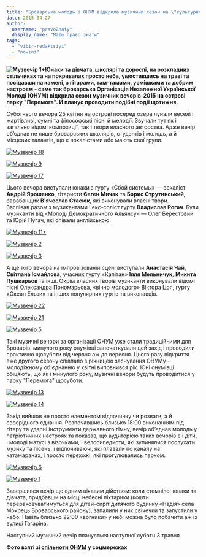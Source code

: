 ```yaml
---
title: "Броварська молодь з ОНУМ відкрила музичний сезон на \"культурному острові\" у парку"
date: 2015-04-27
author: 
  username: "pravoZnaty"
  display_name: "Маєш право знати"
tags: 
  - "vibir-redaktsiyi"
  - "novini"
---
```


**[![Музвечір 1+](https://mpz.brovary.org/wp-content/uploads/2015/04/Muzvechir-1-.jpg)](https://mpz.brovary.org/wp-content/uploads/2015/04/Muzvechir-1-.jpg)Юнаки та дівчата, школярі та дорослі, на розкладних стільчиках та на покривалах просто неба, умостившись на траві та посідавши на камені, з гітарами, там-тамами, усмішками та добрим настроєм - саме так броварська Організація Незалежної Української Молоді (ОНУМ) відкрила сезон музичних вечорів-2015 на острові парку "Перемога". Й планує проводити подібні події щотижня.**

Суботнього вечора 25 квітня на острові посеред озера лунали веселі і жартівливі, сумні та філософські пісні й мелодії. Звучали тут як і загально відомі композиції, так і твори власного авторства. Адже вечір об’єднав не лише броварських школярів, студентів і молодь, а й місцевих талантів, що є вокалістами або мають свої групи.

[![Музвечір 18](https://mpz.brovary.org/wp-content/uploads/2015/04/Muzvechir-18.jpg)](https://mpz.brovary.org/wp-content/uploads/2015/04/Muzvechir-18.jpg)

[![Музвечір 9](https://mpz.brovary.org/wp-content/uploads/2015/04/Muzvechir-9.jpg)](https://mpz.brovary.org/wp-content/uploads/2015/04/Muzvechir-9.jpg)

[![Музвечір 17](https://mpz.brovary.org/wp-content/uploads/2015/04/Muzvechir-17.jpg)](https://mpz.brovary.org/wp-content/uploads/2015/04/Muzvechir-17.jpg)

Цього вечора виступали юнаки з гурту «Сбой системы» — вокаліст **Андрій Ярошенко**, гітаристи **Євген Мичак** та **Борис Струтинський**, барабанщик **В'ячеслав Стасюк**, які виконували власні твори. Заспівав разом з музикантами і екс-соліст гурту **Владислав Рогач**. Були музиканти від «Молоді Демократичного Альянсу» — Олег Берестовий та Юрій Пугач, які співали англійською.

[![Музвечір 11+](https://mpz.brovary.org/wp-content/uploads/2015/04/Muzvechir-11-.jpg)](https://mpz.brovary.org/wp-content/uploads/2015/04/Muzvechir-11-.jpg)

[![Музвечір 2](https://mpz.brovary.org/wp-content/uploads/2015/04/Muzvechir-2.jpg)](https://mpz.brovary.org/wp-content/uploads/2015/04/Muzvechir-2.jpg)

[![Музвечір 3](https://mpz.brovary.org/wp-content/uploads/2015/04/Muzvechir-3.jpg)](https://mpz.brovary.org/wp-content/uploads/2015/04/Muzvechir-3.jpg)

А ще того вечора на імпровізованій сцені виступали **Анастасія Чай**, **Світлана Ісмайлова**, учасник гурту «Капітан» **Ілля Мельничук**, **Микита Пушкарьов** та інші. Окрім власних творів музиканти виконували відомі пісні Олександра Пономарьова, «вічно молодого» Віктора Цоя, гурту «Океан Ельзи» та інших популярних гуртів та виконавців.

[![Музвечір 22](https://mpz.brovary.org/wp-content/uploads/2015/04/Muzvechir-22.jpg)](https://mpz.brovary.org/wp-content/uploads/2015/04/Muzvechir-22.jpg)

[![Музвечір 21](https://mpz.brovary.org/wp-content/uploads/2015/04/Muzvechir-21.jpg)](https://mpz.brovary.org/wp-content/uploads/2015/04/Muzvechir-21.jpg)

[![Музвечір 5](https://mpz.brovary.org/wp-content/uploads/2015/04/Muzvechir-5.jpg)](https://mpz.brovary.org/wp-content/uploads/2015/04/Muzvechir-5.jpg)

Такі музичні вечори за організації ОНУМ уже стали традиційними для Броварів: минулого року онумівці започаткували цей захід і проводили практично щосуботи від червня аж до вересня. Цього разу відкриття вже другого сезону співпало з річницею заснування ОНУМу - молодіжному об'єднанню у квітні виповнився рік. Юні онумівці обіцяють, що як і минулого року, музичні вечори будуть проводитися у парку "Перемога" щосуботи.

[![Музвечір 13](https://mpz.brovary.org/wp-content/uploads/2015/04/Muzvechir-13.jpg)](https://mpz.brovary.org/wp-content/uploads/2015/04/Muzvechir-13.jpg)

[![Музвечір 14](https://mpz.brovary.org/wp-content/uploads/2015/04/Muzvechir-14.jpg)](https://mpz.brovary.org/wp-content/uploads/2015/04/Muzvechir-14.jpg)

Захід вийшов не просто елементом відпочинку чи розваги, а й своєрідного єднання. Розпочавшись близько 18:00 виконанням під гітару та ударні інструменти державного гімну, вечір об’єднав молодь у патріотичних настроях та показав, що аудиторією таких вечорів є і діти, і молоді матусі з візочками, і велосипедисти, які зупинялися послухати музику та пісень, і відпочиваючі, які плавали по каналу на катамаранах, і просто перехожі, які прогулювались парком.

[![Музвечір 6](https://mpz.brovary.org/wp-content/uploads/2015/04/Muzvechir-6.jpg)](https://mpz.brovary.org/wp-content/uploads/2015/04/Muzvechir-6.jpg)

[![Музвечір 1](https://mpz.brovary.org/wp-content/uploads/2015/04/Muzvechir-1.jpg)](https://mpz.brovary.org/wp-content/uploads/2015/04/Muzvechir-1.jpg)

Завершився вечір ще одним цікавим дійством: коли стемніло, юнаки та дівчата, придбавши на місці небесні ліхтарики (кошти перераховуватимуться для дітей-сиріт дитячого будинку «Надія» села Мокрець Броварського району), запалили у них свічечки та запустили у небо. Навіть близько 22:00 «вогники» у небі можна було побачити аж із вулиці Гагаріна.

Наступний музичний вечір планується наступної суботи 3 травня.

**Фото взяті зі [спільноти ОНУМ](http://vk.com/onymua) у соцмережах**
